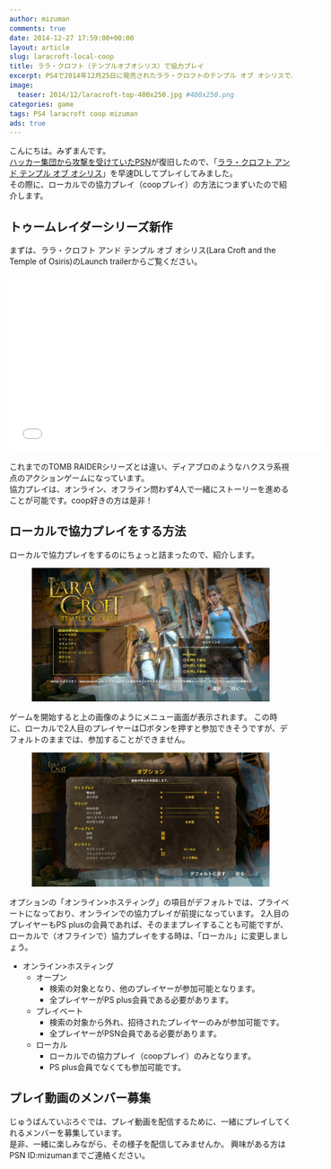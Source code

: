 ```yaml
---
author: mizuman
comments: true
date: 2014-12-27 17:59:00+00:00
layout: article
slug: laracroft-local-coop
title: ララ・クロフト（テンプルオブオシリス）で協力プレイ
excerpt: PS4で2014年12月25日に発売されたララ・クロフトのテンプル オブ オシリスで、ローカルで協力プレイをする方法を紹介します。
image:
  teaser: 2014/12/laracroft-top-400x250.jpg #400x250.png
categories: game
tags: PS4 laracroft coop mizuman
ads: true
---
```


こんにちは。みずまんです。  
[ハッカー集団から攻撃を受けていたPSN](http://www.itmedia.co.jp/news/articles/1412/26/news055.html)が復旧したので、「[ララ・クロフト アンド テンプル オブ オシリス](http://www.jp.square-enix.com/lctoo/)」を早速DLしてプレイしてみました。  
その際に、ローカルでの協力プレイ（coopプレイ）の方法につまずいたので紹介します。

<!--more-->

## トゥームレイダーシリーズ新作

まずは、ララ・クロフト アンド テンプル オブ オシリス(Lara Croft and the Temple of Osiris)のLaunch trailerからご覧ください。

<iframe width="560" height="315" src="//www.youtube.com/embed/a4iiWCaI32g" frameborder="0" allowfullscreen></iframe>

これまでのTOMB RAIDERシリーズとは違い、ディアブロのようなハクスラ系視点のアクションゲームになっています。  
協力プレイは、オンライン、オフライン問わず4人で一緒にストーリーを進めることが可能です。coop好きの方は是非！

## ローカルで協力プレイをする方法

ローカルで協力プレイをするのにちょっと詰まったので、紹介します。

<figure>
	<img src="/images/2014/12/laracroft-menu.jpg">
</figure>
ゲームを開始すると上の画像のようにメニュー画面が表示されます。
この時に、ローカルで2人目のプレイヤーは□ボタンを押すと参加できそうですが、デフォルトのままでは、参加することができません。  

<figure>
	<img src="/images/2014/12/laracroft-config.jpg">
</figure>
オプションの「オンライン>ホスティング」の項目がデフォルトでは、プライベートになっており、オンラインでの協力プレイが前提になっています。  
2人目のプレイヤーもPS plusの会員であれば、そのままプレイすることも可能ですが、ローカルで（オフラインで）協力プレイをする時は、「ローカル」に変更しましょう。  

* オンライン>ホスティング
  * オープン
    * 検索の対象となり、他のプレイヤーが参加可能となります。  
    * 全プレイヤーがPS plus会員である必要があります。
  * プレイベート
    * 検索の対象から外れ、招待されたプレイヤーのみが参加可能です。  
    * 全プレイヤーがPSN会員である必要があります。
  * ローカル
    * ローカルでの協力プレイ（coopプレイ）のみとなります。
    * PS plus会員でなくても参加可能です。

## プレイ動画のメンバー募集

じゅうばんていぶろぐでは、プレイ動画を配信するために、一緒にプレイしてくれるメンバーを募集しています。  
是非、一緒に楽しみながら、その様子を配信してみませんか。
興味がある方はPSN ID:mizumanまでご連絡ください。
